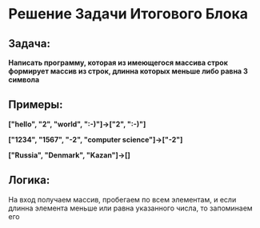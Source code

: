 # Решение Задачи Итогового Блока
## Задача:
**Написать программу, которая из имеющегося массива строк формирует массив из строк, длинна которых меньше либо равна 3 символа**
## Примеры:
**["hello", "2", "world", ":-)"]->["2", ":-)"]**

**["1234", "1567", "-2", "computer science"]->["-2"]**

**["Russia", "Denmark", "Kazan"]->[]**

## Логика:
На вход получаем массив, пробегаем по всем элементам, и если длинна элемента меньше или равна указанного числа, то запоминаем его
 